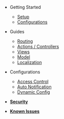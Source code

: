 - Getting Started
	- [Setup](getting-started/setup.md)
	- [Configurations](getting-started/configurations.md)
	
- Guides
	- [Routing](guides/routing.md)
	- [Actions / Controllers](guides/actions.md)
	- [Views](guides/views.md)
	- [Model](guides/model.md)
	- [Localization](guides/localization.md)

- Configurations
	- [Access Control](config/access-control.md)
	- [Auto Notification](config/notification.md)
	- [Dynamic Config](config/dynamic-config.md)
	
- [**Security**](security.md)
	
- [**Known Issues**](issues.md)
